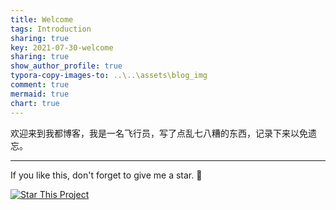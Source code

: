 ```yaml
---
title: Welcome
tags: Introduction
sharing: true
key: 2021-07-30-welcome
sharing: true
show_author_profile: true
typora-copy-images-to: ..\..\assets\blog_img
comment: true
mermaid: true
chart: true
---
```


欢迎来到我都博客，我是一名飞行员，写了点乱七八糟的东西，记录下来以免遗忘。

<!--more-->

---

If you like this, don't forget to give me a star. :star2:

[![Star This Project](https://img.shields.io/github/stars/WuhuGoldPilot/wuhugoldpilot.github.io.svg?label=Stars&style=social)](https://github.com/WuhuGoldPilot/wuhugoldpilot.github.io.git)
